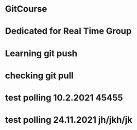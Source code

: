 # GitCourse
# Dedicated for Real Time Group
# Learning git push
# checking git pull
# test polling 10.2.2021 45455
# test polling 24.11.2021   jh/jkh/jk

